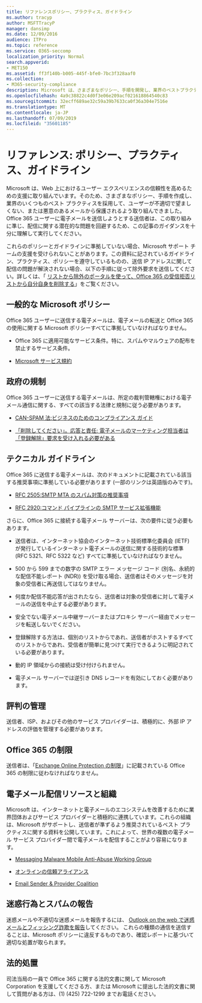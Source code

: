 ```yaml
---
title: リファレンスポリシー、プラクティス、ガイドライン
ms.author: tracyp
author: MSFTTracyP
manager: dansimp
ms.date: 12/09/2016
audience: ITPro
ms.topic: reference
ms.service: O365-seccomp
localization_priority: Normal
search.appverid:
- MET150
ms.assetid: ff3f140b-b005-445f-bfe0-7bc3f328aaf0
ms.collection:
- M365-security-compliance
description: Microsoft は、さまざまなポリシー、手順を開発し、業界のベストプラクティスをいくつか採用して、ユーザーを不適切な迷惑メールや悪意のあるメールから保護しています。
ms.openlocfilehash: 4a9c38822c4d0f3e06e209acf021618864540c83
ms.sourcegitcommit: 32ecff689ae32c59a39b7633ca0f36a304e7516e
ms.translationtype: MT
ms.contentlocale: ja-JP
ms.lasthandoff: 07/09/2019
ms.locfileid: "35601185"
---
```

# <a name="reference-policies-practices-and-guidelines"></a>リファレンス: ポリシー、プラクティス、ガイドライン
  
Microsoft は、Web 上におけるユーザー エクスペリエンスの信頼性を高めるための支援に取り組んでいます。そのため、さまざまなポリシー、手順を作成し、業界のいくつものベスト プラクティスを採用して、ユーザーが不適切で望ましくない、または悪意のあるメールから保護されるよう取り組んできました。Office 365 ユーザーに電子メールを送信しようとする送信者は、この取り組みに準じ、配信に関する潜在的な問題を回避するため、この記事のガイダンスを十分に理解して実行してください。
  
これらのポリシーとガイドラインに準拠していない場合、Microsoft サポート チームの支援を受けられないことがあります。この資料に記されているガイドライン、プラクティス、ポリシーを遵守しているものの、送信 IP アドレスに関して配信の問題が解決されない場合、以下の手順に従って除外要求を送信してください。詳しくは、「 [リストから除外のポータルを使って、Office 365 の受信拒否リストから自分自身を削除する](use-the-delist-portal-to-remove-yourself-from-the-office-365-blocked-senders-lis.md)」をご覧ください。
  
## <a name="general-microsoft-policies"></a>一般的な Microsoft ポリシー
<a name="GenMsftPolicies"> </a>

Office 365 ユーザーに送信する電子メールは、電子メールの転送と Office 365 の使用に関する Microsoft ポリシーすべてに準拠していなければなりません。
  
- Office 365 に適用可能なサービス条件。特に、スパムやマルウェアの配布を禁止するサービス条件。
    
- [Microsoft サービス規約](https://www.microsoft.com/servicesagreement/)
    
## <a name="governmental-regulations"></a>政府の規制
<a name="GovtRegulations"> </a>

Office 365 ユーザーに送信する電子メールは、所定の裁判管轄権における電子メール通信に関する、すべての該当する法律と規制に従う必要があります。
  
- [CAN-SPAM 法:ビジネスのためのコンプライアンス ガイド](https://www.ftc.gov/tips-advice/business-center/guidance/can-spam-act-compliance-guide-business)
    
- [「削除してください」。応答と責任: 電子メールのマーケティング担当者は「登録解除」要求を受け入れる必要がある](https://www.lawpublish.com/ftc-emai-marketers-unsubscribe-claims.mdl)
    
## <a name="technical-guidelines"></a>テクニカル ガイドライン
<a name="TechGuidelines"> </a>

Office 365 に送信する電子メールは、次のドキュメントに記載されている該当する推奨事項に準拠している必要があります (一部のリンクは英語版のみです)。
  
- [RFC 2505:SMTP MTA のスパム対策の推奨事項](https://www.ietf.org/rfc/rfc2505.txt)
    
- [RFC 2920:コマンド パイプラインの SMTP サービス拡張機能](https://www.ietf.org/rfc/rfc2920.txt)
    
さらに、Office 365 に接続する電子メール サーバーは、次の要件に従う必要もあります。
  
- 送信者は、インターネット協会のインターネット技術標準化委員会 (IETF) が発行しているインターネット電子メールの送信に関する技術的な標準 (RFC 5321、RFC 5322 など) すべてに準拠していなければなりません。 
    
- 500 から 599 までの数字の SMTP エラー メッセージ コード (別名、永続的な配信不能レポート (NDR)) を受け取る場合、送信者はそのメッセージを対象の受信者に再送信してはなりません。
    
- 何度か配信不能応答が出されたなら、送信者は対象の受信者に対して電子メールの送信を中止する必要があります。
    
- 安全でない電子メール中継サーバーまたはプロキシ サーバー経由でメッセージを転送しないでください。
    
- 登録解除する方法は、個別のリストからであれ、送信者がホストするすべてのリストからであれ、受信者が簡単に見つけて実行できるように明記されている必要があります。
    
- 動的 IP 領域からの接続は受け付けられません。
    
- 電子メール サーバーでは逆引き DNS レコードを有効にしておく必要があります。
    
## <a name="reputation-management"></a>評判の管理
<a name="RepManagement"> </a>

送信者、ISP、およびその他のサービス プロバイダーは、積極的に、外部 IP アドレスの評価を管理する必要があります。
  
## <a name="office-365-limits"></a>Office 365 の制限
<a name="sectionSection4"> </a>

送信者は、「[Exchange Online Protection の制限](https://technet.microsoft.com/library/exchange-online-protection-limits.aspx)」に記載されている Office 365 の制限に従わなければなりません。
  
## <a name="email-delivery-resources-and-organizations"></a>電子メール配信リソースと組織
<a name="sectionSection5"> </a>

Microsoft は、インターネットと電子メールのエコシステムを改善するために業界団体およびサービス プロバイダーと積極的に連携しています。これらの組織は、Microsoft がサポートし、送信者が準ずるよう推奨されているベスト プラクティスに関する資料を公開しています。これによって、世界の複数の電子メール サービス プロバイダー間で電子メールを配信することがより容易になります。
  
- [Messaging Malware Mobile Anti-Abuse Working Group](https://www.m3aawg.org/)
    
- [オンラインの信頼アライアンス](https://www.otalliance.org/resources)
    
- [Email Sender &amp; Provider Coalition](http://www.espcoalition.org/)
    
## <a name="abuse-and-spam-reporting"></a>迷惑行為とスパムの報告
<a name="AbuseSpamReports"> </a>

迷惑メールや不適切な迷惑メールを報告するには、 [Outlook on the web で迷惑メールとフィッシング詐欺を報告](report-junk-email-and-phishing-scams-in-outlook-on-the-web-eop.md)してください。 これらの種類の通信を送信することは、Microsoft ポリシーに違反するものであり、確認レポートに基づいて適切な処置が取られます。
  
## <a name="law-enforcement"></a>法的処置
<a name="sectionSection7"> </a>

司法当局の一員で Office 365 に関する法的文書に関して Microsoft Corporation を支援してくださる方、または Microsoft に提出した法的文書に関して質問がある方は、(1) (425) 722-1299 までお電話ください。
  

